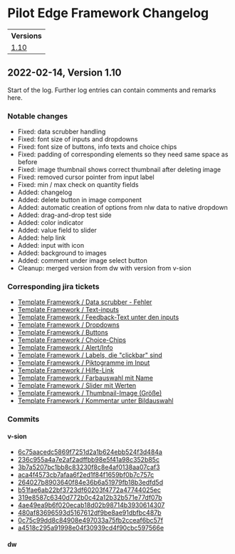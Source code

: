 # Pilot Edge Framework Changelog

<table>
  <tr>
    <th colspan="3">Versions</th>
  </tr>
  <tr>
    <td valign="top">
      <a href="#1.10">1.10</a><br/>
    </td>
  </tr>
</table>

<!------------------------------------------------------------------------------->

<a id="1.10"></a>

## 2022-02-14, Version 1.10

Start of the log. Further log entries can contain comments and remarks here.

### Notable changes
* Fixed: data scrubber handling
* Fixed: font size of inputs and dropdowns
* Fixed: font size of buttons, info texts and choice chips
* Fixed: padding of corresponding elements so they need same space as before
* Fixed: image thumbnail shows correct thumbnail after deleting image
* Fixed: removed cursor pointer from input label
* Fixed: min / max check on quantity fields
* Added: changelog
* Added: delete button in image component
* Added: automatic creation of options from nlw data to native dropdown
* Added: drag-and-drop test side
* Added: color indicator
* Added: value field to slider
* Added: help link
* Added: input with icon
* Added: background to images
* Added: comment under image select button
* Cleanup: merged version from dw with version from v-sion

### Corresponding jira tickets
* [Template Framework / Data scrubber - Fehler](https://jira.dw.com/browse/DIANA-801)
* [Template Framework / Text-inputs](https://jira.dw.com/browse/DIANA-811)
* [Template Framework / Feedback-Text unter den inputs](https://jira.dw.com/browse/DIANA-812)
* [Template Framework / Dropdowns](https://jira.dw.com/browse/DIANA-813)
* [Template Framework / Buttons](https://jira.dw.com/browse/DIANA-814)
* [Template Framework / Choice-Chips](https://jira.dw.com/browse/DIANA-815)
* [Template Framework / Alert/Info](https://jira.dw.com/browse/DIANA-816)
* [Template Framework / Labels, die "clickbar" sind](https://jira.dw.com/browse/DIANA-855)
* [Template Framework / Piktogramme im Input](https://jira.dw.com/browse/DIANA-818)
* [Template Framework / Hilfe-Link](https://jira.dw.com/browse/DIANA-819)
* [Template Framework / Farbauswahl mit Name](https://jira.dw.com/browse/DIANA-820)
* [Template Framework / Slider mit Werten](https://jira.dw.com/browse/DIANA-823)
* [Template Framework / Thumbnail-Image (Größe)](https://jira.dw.com/browse/DIANA-868)
* [Template Framework / Kommentar unter Bildauswahl](https://jira.dw.com/browse/DIANA-821)

### Commits
#### v-sion
* [6c75aacedc5869f7251d2a1b624ebb524f3d484a](https://github.com/v-sion-berlin/dw_diana/tree/6c75aacedc5869f7251d2a1b624ebb524f3d484a)
* [236c955a4a7e2af2adffbb98e5f41a98c352b85c](https://github.com/v-sion-berlin/dw_diana/commit/236c955a4a7e2af2adffbb98e5f41a98c352b85c)
* [3b7a5207bc1bb8c83230f8c8e4af0138aa07caf3](https://github.com/v-sion-berlin/dw_diana/tree/3b7a5207bc1bb8c83230f8c8e4af0138aa07caf3)
* [aca4f4573cb7afaa6f2ed1f84f1659bf0b7c757c](https://github.com/v-sion-berlin/dw_diana/tree/aca4f4573cb7afaa6f2ed1f84f1659bf0b7c757c)
* [264027b8903640f84e36b6a51979fb18b3edfd5d](https://github.com/v-sion-berlin/dw_diana/tree/264027b8903640f84e36b6a51979fb18b3edfd5d)
* [b51fae6ab22bf3723df60203f4772a47744025ec](https://github.com/v-sion-berlin/dw_diana/tree/b51fae6ab22bf3723df60203f4772a47744025ec)
* [319e8587c6340d772b0c42a12b32b571e77df07b](https://github.com/v-sion-berlin/dw_diana/tree/319e8587c6340d772b0c42a12b32b571e77df07b)
* [4ae49ea9b6f020ecab18d02b98714b3930614307](https://github.com/v-sion-berlin/dw_diana/tree/4ae49ea9b6f020ecab18d02b98714b3930614307)
* [480af83696593d5167612df9be8ae91dbfbc487b](https://github.com/v-sion-berlin/dw_diana/tree/480af83696593d5167612df9be8ae91dbfbc487b)
* [0c75c99dd8c84908e497033a75fb2cceaf6bc57f](https://github.com/v-sion-berlin/dw_diana/tree/0c75c99dd8c84908e497033a75fb2cceaf6bc57f)
* [a4518c295a91998e04f30939cd4f90cbc597566e](https://github.com/v-sion-berlin/dw_diana/tree/a4518c295a91998e04f30939cd4f90cbc597566e)
#### dw